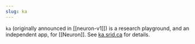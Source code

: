 ```yaml
---
slug: ka
---
```


`ka` (originally announced in [[neuron-v1]]) is a research playground, and an independent
app, for [[Neuron]]. See [ka.srid.ca](https://ka.srid.ca/) for details.
